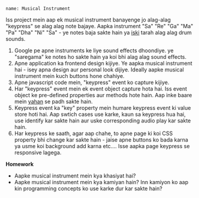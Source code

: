 ```ngMeta
name: Musical Instrument
```


Iss project mein aap ek musical instrument banayenge jo alag-alag "keypress" se alag alag note bajaye. Aapka instrument "Sa" "Re" "Ga" "Ma" "Pa" "Dha" "Ni" "Sa" - ye notes baja sakte hain ya [iski](https://codepen.io/rajeev-artha/full/pVdNNK/) tarah alag alag drum sounds.


1. Google pe apne instruments ke liye sound effects dhoondiye. ye "saregama" ke notes ho sakte hain ya koi bhi alag alag sound effects.
2. Apne application ka frontend design kijiye. Ye aapka musical instrument hai - isey apna design aur personal look dijiye. Ideally aapke musical instrument mein kuch buttons hone chahiye. <audio> tags use karke har button ka audio source define kijiye.
3. Apne javascript code mein, "keypress" event ko capture kijiye.
4. Har "keypress" event mein ek event object capture hota hai. Iss event object ke pre-defined properties aur methods hote hain. Aap inke baare mein [yahan](https://developer.mozilla.org/en-US/docs/Web/Events/keypress) se padh sakte hain.
5. Keypress event ka "key" property mein humare keypress event ki value store hoti hai. Aap swtich cases use karke, kaun sa keypress hua hai, use identify kar sakte hain aur uske corresponding audio play kar sakte hain.
6. Har keypress ke saath, agar aap chahe, to apne page ki koi CSS property bhi change kar sakte hain - jaise apne buttons ko bada karna ya usme koi background add karna etc.... Isse aapka page keypress se responsive lagega.


**Homework**
- Aapke musical instrument mein kya khasiyat hai?
- Aapke musical instrument mein kya kamiyan hain? Inn kamiyon ko aap kin programming concepts ko use karke dur kar sakte hain?
